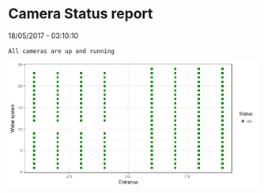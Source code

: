 Camera Status report
================
18/05/2017 - 03:10:10

    All cameras are up and running

![](camreport_files/figure-markdown_github/unnamed-chunk-2-1.png)
